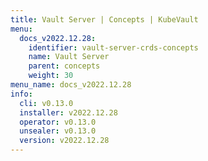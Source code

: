 ```yaml
---
title: Vault Server | Concepts | KubeVault
menu:
  docs_v2022.12.28:
    identifier: vault-server-crds-concepts
    name: Vault Server
    parent: concepts
    weight: 30
menu_name: docs_v2022.12.28
info:
  cli: v0.13.0
  installer: v2022.12.28
  operator: v0.13.0
  unsealer: v0.13.0
  version: v2022.12.28
---
```


